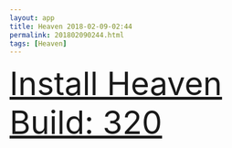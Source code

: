 ```yaml
---
layout: app
title: Heaven 2018-02-09-02:44
permalink: 201802090244.html
tags: [Heaven]
---
```

<div class="pure-g">
    <div class="pure-u-1-1" style="font-size: 4em">
        <a class="pure-button-primary" href="itms-services://?action=download-manifest&url=https%3A%2F%2Flitsungyisigono.github.io%2FTestScript%2Fmanifests%2F201802090244.plist"><i class="fa fa-download" aria-hidden="true"></i>Install Heaven Build: 320</a>
    </div>
</div>